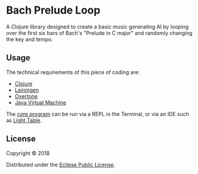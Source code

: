 # Bach Prelude Loop

A Clojure library designed to create a basic music generating AI by looping over the first six bars of Bach's "Prelude in C major" and randomly changing the key and tempo.

## Usage

The technical requirements of this piece of coding are:
  - [Clojure](https://clojure.org/)
  - [Leiningen](https://leiningen.org/)
  - [Overtone](https://github.com/overtone/overtone)
  - [Java Virtual Machine](https://en.wikipedia.org/wiki/Java_virtual_machine)

The [core program](../src/bach-prelude-loop/core.clj) can be run via a REPL in the Terminal, or via an IDE such as [Light Table](http://lighttable.com/).

## License

Copyright © 2018

Distributed under the [Eclipse Public License](LICENSE.md).
